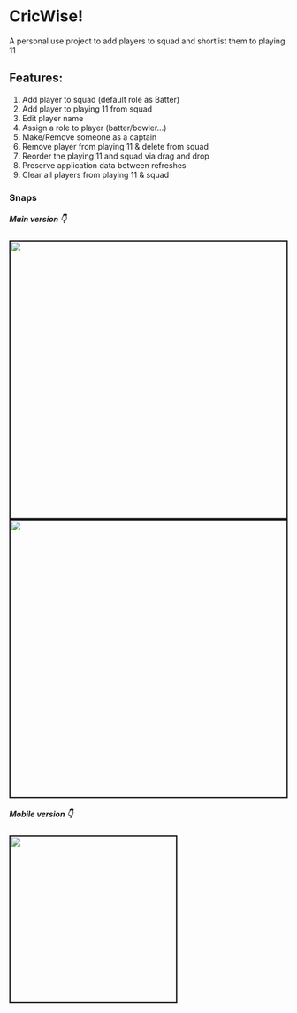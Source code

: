 # CricWise!

A personal use project to add players to squad and shortlist them to playing 11

## Features:

1. Add player to squad (default role as Batter)
2. Add player to playing 11 from squad
3. Edit player name
4. Assign a role to player (batter/bowler...)
5. Make/Remove someone as a captain
6. Remove player from playing 11 & delete from squad
7. Reorder the playing 11 and squad via drag and drop
8. Preserve application data between refreshes
9. Clear all players from playing 11 & squad

### Snaps

##### Main version 👇
<image src="./docs/snaps/v2-main.png" border="2px solid" width="500px">
<image src="./docs/snaps/v2-playing11-main.png" border="2px solid" width="500px">

##### Mobile version 👇
<image src="./docs/snaps/v2-mini.png" border="2px solid" width="300px">

